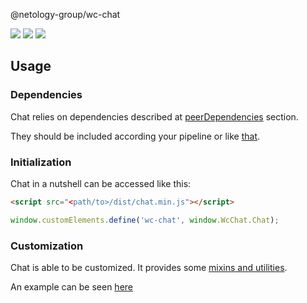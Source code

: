 @netology-group/wc-chat

[![](https://data.jsdelivr.com/v1/package/npm/@netology-group/wc-chat/badge?style=rounded)](https://www.jsdelivr.com/package/npm/@netology-group/wc-chat)
![](https://img.shields.io/npm/dt/@netology-group/wc-chat.svg)
![](https://img.shields.io/npm/dm/@netology-group/wc-chat.svg)


## Usage

### Dependencies

Chat relies on dependencies described at [peerDependencies](./package.json#L99-101) section.

They should be included according your pipeline or like [that](./index.html#L11-L17).

### Initialization

Chat in a nutshell can be accessed like this:

```html
<script src="<path/to>/dist/chat.min.js"></script>
```
```javascript
window.customElements.define('wc-chat', window.WcChat.Chat);
```

### Customization

Chat is able to be customized. It provides some [mixins and utilities](https://github.com/netology-group/wc-utils).

An example can be seen [here](https://github.com/netology-group/wc-utils)
